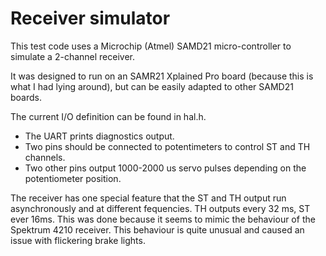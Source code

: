 # Receiver simulator

This test code uses a Microchip (Atmel) SAMD21 micro-controller to simulate a 2-channel receiver.

It was designed to run on an SAMR21 Xplained Pro board (because this is what I had lying around), but can be easily adapted to other SAMD21 boards.

The current I/O definition can be found in hal.h.

- The UART prints diagnostics output.
- Two pins should be connected to potentimeters to control ST and TH channels.
- Two other pins output 1000-2000 us servo pulses depending on the potentiometer position.


The receiver has one special feature that the ST and TH output run asynchronously and at different fequencies. TH outputs every 32 ms, ST ever 16ms.
This was done because it seems to mimic the behaviour of the Spektrum 4210 receiver. This behaviour is quite unusual and caused an issue with flickering brake lights.

